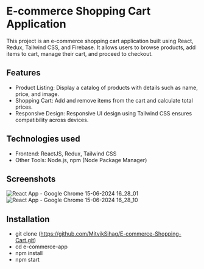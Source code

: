 # E-commerce Shopping Cart Application

This project is an e-commerce shopping cart application built using React, Redux, Tailwind CSS, and Firebase. It allows users to browse products, add items to cart, manage their cart, and proceed to checkout.

## Features
- Product Listing: Display a catalog of products with details such as name, price, and image.
- Shopping Cart: Add and remove items from the cart and calculate total prices.
- Responsive Design: Responsive UI design using Tailwind CSS ensures compatibility across devices.

## Technologies used

- Frontend: ReactJS, Redux, Tailwind CSS
- Other Tools: Node.js, npm (Node Package Manager)

## Screenshots

![React App - Google Chrome 15-06-2024 16_28_01](https://github.com/MitvikSihag/E-commerce-Shopping-Cart/assets/101905157/35d0c2c8-9aed-4b5a-af7b-319db8eab0fc)
![React App - Google Chrome 15-06-2024 16_28_10](https://github.com/MitvikSihag/E-commerce-Shopping-Cart/assets/101905157/c35f72c8-002c-4fb0-8096-b16a5cd9d396)

## Installation

- git clone (https://github.com/MitvikSihag/E-commerce-Shopping-Cart.git)
- cd e-commerce-app
- npm install
- npm start
